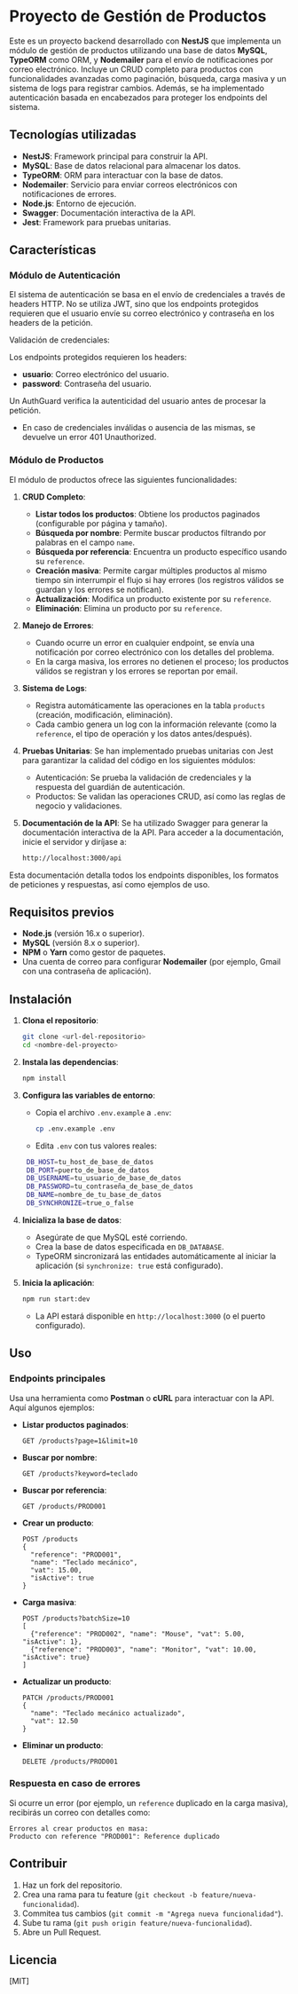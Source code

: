 # Proyecto de Gestión de Productos

Este es un proyecto backend desarrollado con **NestJS** que implementa un módulo de gestión de productos utilizando una base de datos **MySQL**, **TypeORM** como ORM, y **Nodemailer** para el envío de notificaciones por correo electrónico. Incluye un CRUD completo para productos con funcionalidades avanzadas como paginación, búsqueda, carga masiva y un sistema de logs para registrar cambios. Además, se ha implementado autenticación basada en encabezados para proteger los endpoints del sistema.

## Tecnologías utilizadas

- **NestJS**: Framework principal para construir la API.
- **MySQL**: Base de datos relacional para almacenar los datos.
- **TypeORM**: ORM para interactuar con la base de datos.
- **Nodemailer**: Servicio para enviar correos electrónicos con notificaciones de errores.
- **Node.js**: Entorno de ejecución.
- **Swagger**: Documentación interactiva de la API.
- **Jest**: Framework para pruebas unitarias.

## Características

### Módulo de Autenticación
El sistema de autenticación se basa en el envío de credenciales a través de headers HTTP. No se utiliza JWT, sino que los endpoints protegidos requieren que el usuario envíe su correo electrónico y contraseña en los headers de la petición.

Validación de credenciales:

Los endpoints protegidos requieren los headers:
- **usuario**: Correo electrónico del usuario.
- **password**: Contraseña del usuario.

Un AuthGuard verifica la autenticidad del usuario antes de procesar la petición.

- En caso de credenciales inválidas o ausencia de las mismas, se devuelve un error 401 Unauthorized.

### Módulo de Productos
El módulo de productos ofrece las siguientes funcionalidades:

1. **CRUD Completo**:
   - **Listar todos los productos**: Obtiene los productos paginados (configurable por página y tamaño).
   - **Búsqueda por nombre**: Permite buscar productos filtrando por palabras en el campo `name`.
   - **Búsqueda por referencia**: Encuentra un producto específico usando su `reference`.
   - **Creación masiva**: Permite cargar múltiples productos al mismo tiempo sin interrumpir el flujo si hay errores (los registros válidos se guardan y los errores se notifican).
   - **Actualización**: Modifica un producto existente por su `reference`.
   - **Eliminación**: Elimina un producto por su `reference`.

2. **Manejo de Errores**:
   - Cuando ocurre un error en cualquier endpoint, se envía una notificación por correo electrónico con los detalles del problema.
   - En la carga masiva, los errores no detienen el proceso; los productos válidos se registran y los errores se reportan por email.

3. **Sistema de Logs**:
   - Registra automáticamente las operaciones en la tabla `products` (creación, modificación, eliminación).
   - Cada cambio genera un log con la información relevante (como la `reference`, el tipo de operación y los datos antes/después).

4. **Pruebas Unitarias**:
  Se han implementado pruebas unitarias con Jest para garantizar la calidad del código en los siguientes módulos:
    - Autenticación: Se prueba la validación de credenciales y la respuesta del guardián de autenticación.
    - Productos: Se validan las operaciones CRUD, así como las reglas de negocio y validaciones.

5. **Documentación de la API**:
  Se ha utilizado Swagger para generar la documentación interactiva de la API. Para acceder a la documentación, inicie el servidor y diríjase a:
    ```bash
    http://localhost:3000/api
    ```

Esta documentación detalla todos los endpoints disponibles, los formatos de peticiones y respuestas, así como ejemplos de uso.

## Requisitos previos

- **Node.js** (versión 16.x o superior).
- **MySQL** (versión 8.x o superior).
- **NPM** o **Yarn** como gestor de paquetes.
- Una cuenta de correo para configurar **Nodemailer** (por ejemplo, Gmail con una contraseña de aplicación).

## Instalación

1. **Clona el repositorio**:
   ```bash
   git clone <url-del-repositorio>
   cd <nombre-del-proyecto>
   ```

2. **Instala las dependencias**:
   ```bash
   npm install
   ```

3. **Configura las variables de entorno**:
   - Copia el archivo `.env.example` a `.env`:
     ```bash
     cp .env.example .env
     ```
   - Edita `.env` con tus valores reales:
    ```bash
     DB_HOST=tu_host_de_base_de_datos
     DB_PORT=puerto_de_base_de_datos
     DB_USERNAME=tu_usuario_de_base_de_datos
     DB_PASSWORD=tu_contraseña_de_base_de_datos
     DB_NAME=nombre_de_tu_base_de_datos
     DB_SYNCHRONIZE=true_o_false
    ```

4. **Inicializa la base de datos**:
   - Asegúrate de que MySQL esté corriendo.
   - Crea la base de datos especificada en `DB_DATABASE`.
   - TypeORM sincronizará las entidades automáticamente al iniciar la aplicación (si `synchronize: true` está configurado).

5. **Inicia la aplicación**:
    ```bash
    npm run start:dev
    ```
   - La API estará disponible en `http://localhost:3000` (o el puerto configurado).

## Uso

### Endpoints principales
Usa una herramienta como **Postman** o **cURL** para interactuar con la API. Aquí algunos ejemplos:

- **Listar productos paginados**:
  ```
  GET /products?page=1&limit=10
  ```

- **Buscar por nombre**:
  ```
  GET /products?keyword=teclado
  ```

- **Buscar por referencia**:
  ```
  GET /products/PROD001
  ```

- **Crear un producto**:
  ```
  POST /products
  {
    "reference": "PROD001",
    "name": "Teclado mecánico",
    "vat": 15.00,
    "isActive": true
  }
  ```

- **Carga masiva**:
  ```
  POST /products?batchSize=10
  [
    {"reference": "PROD002", "name": "Mouse", "vat": 5.00, "isActive": 1},
    {"reference": "PROD003", "name": "Monitor", "vat": 10.00, "isActive": true}
  ]
  ```

- **Actualizar un producto**:
  ```
  PATCH /products/PROD001
  {
    "name": "Teclado mecánico actualizado",
    "vat": 12.50
  }
  ```

- **Eliminar un producto**:
  ```
  DELETE /products/PROD001
  ```

### Respuesta en caso de errores
Si ocurre un error (por ejemplo, un `reference` duplicado en la carga masiva), recibirás un correo con detalles como:
```
Errores al crear productos en masa:
Producto con reference "PROD001": Reference duplicado
```

## Contribuir

1. Haz un fork del repositorio.
2. Crea una rama para tu feature (`git checkout -b feature/nueva-funcionalidad`).
3. Commitea tus cambios (`git commit -m "Agrega nueva funcionalidad"`).
4. Sube tu rama (`git push origin feature/nueva-funcionalidad`).
5. Abre un Pull Request.

## Licencia

[MIT]
